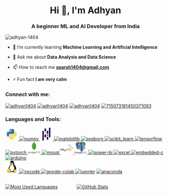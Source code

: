 <h1 align="center">Hi 👋, I'm Adhyan</h1>
<h3 align="center">A beginner ML and AI Developer from India</h3>

<p align="left"> <img src="https://komarev.com/ghpvc/?username=adhyan-1404&label=Profile%20views&color=0e75b6&style=flat" alt="adhyan-1404" /> </p>

- 🌱 I’m currently learning **Machine Learning and Artificial Intelligence**

- 💬 Ask me about **Data Analysis and Data Science**

- 📫 How to reach me **sparsh1404@gmail.com**

- ⚡ Fun fact **I am very calm**

<h3 align="left">Connect with me:</h3>
<p align="left">
<a href="https://linkedin.com/in/adhyan1404" target="blank"><img align="center" src="https://raw.githubusercontent.com/rahuldkjain/github-profile-readme-generator/master/src/images/icons/Social/linked-in-alt.svg" alt="adhyan1404" height="30" width="40" /></a>
<a href="https://instagram.com/adhyan1404" target="blank"><img align="center" src="https://raw.githubusercontent.com/rahuldkjain/github-profile-readme-generator/master/src/images/icons/Social/instagram.svg" alt="adhyan1404" height="30" width="40" /></a>
<a href="https://www.hackerrank.com/adhyan1404" target="blank"><img align="center" src="https://raw.githubusercontent.com/rahuldkjain/github-profile-readme-generator/master/src/images/icons/Social/hackerrank.svg" alt="adhyan1404" height="30" width="40" /></a>
<a href="https://discord.gg/#0929" target="blank"><img align="center" src="https://raw.githubusercontent.com/rahuldkjain/github-profile-readme-generator/master/src/images/icons/Social/discord.svg" alt="715073181450371093" height="30" width="40" /></a>
</p>

<h3 align="left">Languages and Tools:</h3>
<p align="left"><a href="https://www.python.org" target="_blank" rel="noreferrer"> <img src="https://raw.githubusercontent.com/devicons/devicon/master/icons/python/python-original.svg" alt="python" width="40" height="40"/> </a> 
<a href="https://numpy.org" target="_blank" rel="noreferrer">
<img src="https://logo.svgcdn.com/l/numpy.png" alt="numpy" width="40" height="40" /> </a>
<a href="https://pandas.pydata.org/" target="_blank" rel="noreferrer"> <img src="https://raw.githubusercontent.com/devicons/devicon/2ae2a900d2f041da66e950e4d48052658d850630/icons/pandas/pandas-original.svg" alt="pandas" width="40" height="40"/> </a>
<a href="https://matplotlib.org/" target="_blank" rel="noreferrer"> <img src="https://upload.wikimedia.org/wikipedia/commons/8/84/Matplotlib_icon.svg" alt="matplotlib" width="40" height="40" /> </a> 
<a href="https://seaborn.pydata.org/" target="_blank" rel="noreferrer"> <img src="https://seaborn.pydata.org/_images/logo-mark-lightbg.svg" alt="seaborn" width="40" height="40"/> </a> 
<a href="https://scikit-learn.org/" target="_blank" rel="noreferrer"> <img src="https://upload.wikimedia.org/wikipedia/commons/0/05/Scikit_learn_logo_small.svg" alt="scikit_learn" width="60" height="60"/> </a>
<a href="https://www.tensorflow.org" target="_blank" rel="noreferrer"> <img src="https://www.vectorlogo.zone/logos/tensorflow/tensorflow-icon.svg" alt="tensorflow" width="40" height="40"/> </a>
<a href="https://pytorch.org/" target="_blank" rel="noreferrer"> <img src="https://www.vectorlogo.zone/logos/pytorch/pytorch-icon.svg" alt="pytorch" width="40" height="40"/> </a> 
<a href="https://www.mongodb.com/" target="_blank" rel="noreferrer"> <img src="https://raw.githubusercontent.com/devicons/devicon/master/icons/mongodb/mongodb-original-wordmark.svg" alt="mongodb" width="40" height="40"/> </a> 
<a href="https://www.microsoft.com/en-us/sql-server" target="_blank" rel="noreferrer"> <img src="https://www.svgrepo.com/show/303229/microsoft-sql-server-logo.svg" alt="mssql" width="40" height="40"/> </a>
<a href="https://www.mysql.com/" target="_blank" rel="noreferrer"> <img src="https://raw.githubusercontent.com/devicons/devicon/master/icons/mysql/mysql-original-wordmark.svg" alt="mysql" width="40" height="40"/> </a>
<a href="https://www.postgresql.org" target="_blank" rel="noreferrer"> <img src="https://raw.githubusercontent.com/devicons/devicon/master/icons/postgresql/postgresql-original-wordmark.svg" alt="postgresql" width="40" height="40"/> </a>
<a href="https://www.microsoft.com/power-platform/products/power-bi" target="_blank" rel="noreferrer">
<img src="https://upload.wikimedia.org/wikipedia/commons/c/cf/New_Power_BI_Logo.svg" alt="power-bi" width="40" height="40" /> </a>
<a href="https://office.com" target="_blank" rel="noreferrer">
<img src="https://upload.wikimedia.org/wikipedia/commons/thumb/3/34/Microsoft_Office_Excel_%282019%E2%80%93present%29.svg/512px-Microsoft_Office_Excel_%282019%E2%80%93present%29.svg.png?20190925171014" alt="excel" width="40" height="40" /> </a>
<a href="https://icons8.com/icons/set/embedded-c-language" target="_blank" rel="noreferrer"><img src="https://icon.icepanel.io/Technology/png-shadow-512/Embedded-C.png" alt="embedded-c" width="40" height="40" /> </a> 
<a href="https://www.arduino.cc/" target="_blank" rel="noreferrer"> <img src="https://cdn.worldvectorlogo.com/logos/arduino-1.svg" alt="arduino" width="40" height="40"/> </a> <br> 
<a href="https://www.linux.org/" target="_blank" rel="noreferrer"> <img src="https://raw.githubusercontent.com/devicons/devicon/master/icons/linux/linux-original.svg" alt="linux" width="40" height="40"/> </a> 
<a href="https://code.visualstudio.com/" target="_blank" rel="noreferrer"> <img src="https://upload.wikimedia.org/wikipedia/commons/9/9a/Visual_Studio_Code_1.35_icon.svg" alt="vscode" width="40" height="40" /> </a>
<a href="https://colab.research.google.com" target="_blank" rel="noreferrer">
<img src="https://upload.wikimedia.org/wikipedia/commons/thumb/d/d0/Google_Colaboratory_SVG_Logo.svg/960px-Google_Colaboratory_SVG_Logo.svg.png?20221103151432" alt="google-colab" width="60" height="60" /> </a>
<a href="https://jupyter.org" target="_blank" rel="noreferrer">
<img src="https://upload.wikimedia.org/wikipedia/commons/3/38/Jupyter_logo.svg" alt="jupyter" width="40" height="40" /></a>
<a href="https://www.anaconda.com" target="_blank" rel="noreferrer">
<img src="https://icon.icepanel.io/Technology/svg/Anaconda.svg" alt="anaconda" width="40" height="40" />
</p>
‎
<div style="display: flex; align-items: center;">
  <img src="https://github-readme-stats.vercel.app/api/top-langs?username=adhyan-1404&show_icons=true" alt="Most Used Languages" style="margin-right: 60px;" />
  <img src="https://github-readme-stats.vercel.app/api?username=adhyan-1404&show_icons=true" alt="GitHub Stats" />
</div>
